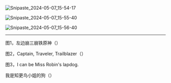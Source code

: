 ![Snipaste_2024-05-07_15-54-17](C:\Users\76923\OneDrive\CloudNotes\img\Snipaste_2024-05-07_15-54-17.png)

![Snipaste_2024-05-07_15-55-40](C:\Users\76923\OneDrive\CloudNotes\img\Snipaste_2024-05-07_15-55-40.png)

![Snipaste_2024-05-07_15-56-40](C:\Users\76923\OneDrive\CloudNotes\img\Snipaste_2024-05-07_15-56-40.png)

---

图1，左边崩三崩铁原神（）

图2，Captain, Traveler, Trailblazer（）

图3，I can be Miss Robin's lapdog.

我是知更鸟小姐的狗（）